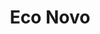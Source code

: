 ---
title: Eco Novo
country: Nigeria
city: Lagos
full_address: |-
    Ekonovo, <br />
    15 Oduduwa Crescent, <br />
    G.R.A, Ikeja, Lagos.
image: https://res.cloudinary.com/softcomux/image/upload/v1533670619/sfc/offices/lagos-office.jpg
address_link: https://goo.gl/maps/EcG3C81sidp
brief_description: |-
    Squarespace’s 98,000-square-foot headquarters are located in Manhattan’s West Village at 8 Clarkson Street. The office fills three floors, in addition to a dedicated lobby and roof deck, within the historic Maltz Building.
position: 4
---